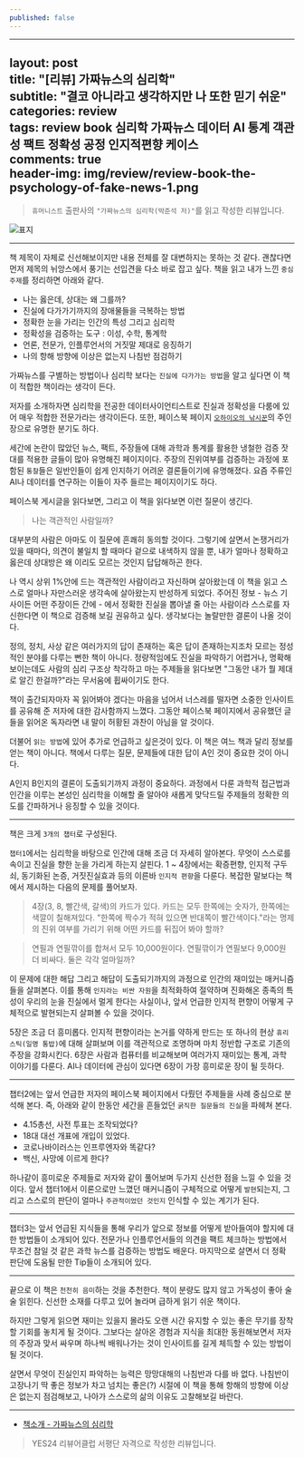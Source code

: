 ```yaml
---
published: false
---
```

---  
layout: post  
title: "[리뷰] 가짜뉴스의 심리학"  
subtitle: "결코 아니라고 생각하지만 나 또한 믿기 쉬운"  
categories: review  
tags: review book 심리학 가짜뉴스 데이터 AI 통계 객관성 팩트 정확성 공정 인지적편향 케이스  
comments: true  
header-img: img/review/review-book-the-psychology-of-fake-news-1.png
---  
  
> `휴머니스트` 출판사의 `"가짜뉴스의 심리학(박준석 저)"`를 읽고 작성한 리뷰입니다.  

![표지](https://theorydb.github.io/assets/img/review/review-book-the-psychology-of-fake-news-1.png)  

---

책 제목이 자체로 신선해보이지만 내용 전체를 잘 대변하지는 못하는 것 같다. 괜찮다면 먼저 제목의 뉘앙스에서 풍기는 선입견을 다소 바로 잡고 싶다. 책을 읽고 내가 느낀 `중심 주제`를 정리하면 아래와 같다.

* 나는 옳은데, 상대는 왜 그를까?  
* 진실에 다가가기까지의 장애물들을 극복하는 방법  
* 정확한 눈을 가리는 인간의 특성 그리고 심리학  
* 정확성을 검증하는 도구 : 이성, 수학, 통계학  
* 언론, 전문가, 인플루언서의 거짓말 제대로 응징하기  
* 나의 항해 방향에 이상은 없는지 나침반 점검하기  

가짜뉴스를 구별하는 방법이나 심리학 보다는 `진실에 다가가는 방법`을 알고 싶다면 이 책이 적합한 책이라는 생각이 든다. 

저자를 소개하자면 심리학을 전공한 데이터사이언티스트로 진실과 정확성을 다룸에 있어 매우 적합한 전문가라는 생각이든다. 또한, 페이스북 페이지 [`오하이오의 낚시꾼`](https://www.facebook.com/buckeyestatfisher/)의 주인장으로 유명한 분기도 하다.

세간에 논란이 많았던 뉴스, 팩트, 주장들에 대해 과학과 통계를 활용한 냉철한 검증 잣대를 적용한 글들이 많아 유명해진 페이지이다. 주장의 진위여부를 검증하는 과정에 포함된 `통찰`들은 일반인들이 쉽게 인지하기 어려운 결론들이기에 유명해졌다. 요즘 주류인 AI나 데이터를 연구하는 이들이 자주 들르는 페이지이기도 하다. 

페이스북 게시글을 읽다보면, 그리고 이 책을 읽다보면 이런 질문이 생긴다. 
> 나는 객관적인 사람일까?

대부분의 사람은 아마도 이 질문에 흔쾌히 동의할 것이다. 그렇기에 살면서 논쟁거리가 있을 때마다, 의견이 불일치 할 때마다 겉으로 내색하지 않을 뿐, 내가 얼마나 정확하고 옳은데 상대방은 왜 이리도 모르는 것인지 답답해하곤 한다. 

나 역시 상위 1%안에 드는 객관적인 사람이라고 자신하며 살아왔는데 이 책을 읽고 스스로 얼마나 자만스러운 생각속에 살아왔는지 반성하게 되었다. 주어진 정보 - 뉴스 기사이든 어떤 주장이든 간에 - 에서 정확한 진실을 뽑아낼 줄 아는 사람이라 스스로를 자신한다면 이 책으로 검증해 보길 권유하고 싶다. 생각보다는 놀랄만한 결론이 나올 것이다. 

정의, 정치, 사상 같은 여러가지의 답이 존재하는 혹은 답이 존재하는지조차 모르는 정성적인 분야를 다루는 뻔한 책이 아니다. 정량적임에도 진실을 파악하기 어렵거나, 명확해 보이는데도 사람의 심리 구조상 착각하고 마는 주제들을 읽다보면 "그동안 내가 뭘 제대로 알긴 한걸까?"라는 무서움에 휩싸이기도 한다.

책이 출간되자마자 꼭 읽어봐야 겠다는 마음을 넘어서 너스레를 떨자면 소중한 인사이트를 공유해 준 저자에 대한 감사함까지 느꼈다. 그동안 페이스북 페이지에서 공유했던 글들을 읽어온 독자라면 내 말이 허황된 과찬이 아님을 알 것이다. 

더불어 `읽는 방법`에 있어 추가로 언급하고 싶은것이 있다. 이 책은 여느 책과 달리 정보를 얻는 책이 아니다. 책에서 다루는 질문, 문제들에 대한 답이 A인 것이 중요한 것이 아니다. 

A인지 B인지의 결론이 도출되기까지 과정이 중요하다. 과정에서 다룬 과학적 접근법과 인간을 이루는 본성인 심리학을 이해할 줄 알아야 새롭게 맞닥드릴 주제들의 정확한 의도를 간파하거나 응징할 수 있을 것이다.

---

책은 크게 `3개의 챕터`로 구성된다. 

`챕터1`에서는 심리학을 바탕으로 인간에 대해 조금 더 자세히 알아본다. 무엇이 스스로를 속이고 진실을 향한 눈을 가리게 하는지 살핀다. 1 ~ 4장에서는 확증편향, 인지적 구두쇠, 동기화된 논증, 거짓진실효과 등의 이른바 `인지적 편향`을 다룬다. 복잡한 말보다는 책에서 제시하는 다음의 문제를 풀어보자.

> 4장(3, 8, 빨간색, 갈색)의 카드가 있다. 카드는 모두 한쪽에는 숫자가, 한쪽에는 색깔이 칠해져있다. "한쪽에 짝수가 적혀 있으면 반대쪽이 빨간색이다."라는 명제의 진위 여부를 가리기 위해 어떤 카드를 뒤집어 봐야 할까?

> 연필과 연필깎이를 합쳐서 모두 10,000원이다. 연필깎이가 연필보다 9,000원 더 비싸다. 둘은 각각 얼마일까?

이 문제에 대한 해답 그리고 해답이 도출되기까지의 과정으로 인간의 재미있는 매커니즘들을 살펴본다. 이를 통해 `인지라는 비싼 자원`을 최적화하여 절약하며 진화해온 종족의 특성이 우리의 눈을 진실에서 멀게 한다는 사실이나, 앞서 언급한 인지적 편향이 어떻게 구체적으로 발현되는지 살펴볼 수 있을 것이다. 

5장은 조금 더 흥미롭다. 인지적 편향이라는 논거를 약하게 만드는 또 하나의 현상 `휴리스틱(일명 통밥)`에 대해 살펴보며 이를 객관적으로 조명하며 마치 정반합 구조로 기존의 주장을 강화시킨다. 6장은 사람과 컴퓨터를 비교해보며 여러가지 재미있는 통계, 과학 이야기를 다룬다. AI나 데이터에 관심이 있다면 6장이 가장 흥미로운 장이 될 듯하다.

---

챕터2에는 앞서 언급한 저자의 페이스북 페이지에서 다뤘던 주제들을 사례 중심으로 분석해 본다. 즉, 아래와 같이 한동안 세간을 흔들었던 `굵직한 질문들의 진실`을 파헤쳐 본다.

* 4.15총선, 사전 투표는 조작되었다?
* 18대 대선 개표에 개입이 있었다.
* 코로나바이러스는 인프루엔자와 똑같다?
* 백신, 사망에 이르게 한다?

하나같이 흥미로운 주제들로 저자와 같이 풀어보며 두가지 신선한 점을 느낄 수 있을 것이다. 앞서 챕터1에서 이론으로만 느꼈던 매커니즘이 구체적으로 어떻게 `발현`되는지, 그리고 스스로의 판단이 얼마나 `주관적이었던 것인지` 인식할 수 있는 계기가 된다. 

---

챕터3는 앞서 언급된 지식들을 통해 우리가 앞으로 정보를 어떻게 받아들여야 할지에 대한 방법들이 소개되어 있다. 전문가나 인플루언서들의 의견을 팩트 체크하는 방법에서 무조건 참일 것 같은 과학 뉴스를 검증하는 방법도 배운다. 마지막으로 살면서 더 정확 판단에 도움될 만한 Tip들이 소개되어 있다.

---

끝으로 이 책은 `천천히 음미`하는 것을 추천한다. 책이 분량도 많지 않고 가독성이 좋아 술술 읽힌다. 신선한 소재를 다루고 있어 놀라며 급하게 읽기 쉬운 책이다. 

하지만 그렇게 읽으면 재미는 있을지 몰라도 오랜 시간 유지할 수 있는 좋은 무기를 장착할 기회를 놓치게 될 것이다. 그보다는 살아온 경험과 지식을 최대한 동원해보면서 저자의 주장과 맞서 싸우며 하나씩 배워나가는 것이 인사이트를 길게 체득할 수 있는 방법이 될 것이다.

살면서 무엇이 진실인지 파악하는 능력은 망망대해의 나침반과 다를 바 없다. 나침반이 고장나기 딱 좋은 정보가 차고 넘치는 좋은(?) 시절에 이 책을 통해 항해의 방향에 이상은 없는지 점검해보고, 나아가 스스로의 삶의 이유도 고찰해보길 바란다.

---

* [책소개 - 가짜뉴스의 심리학](http://www.yes24.com/Product/Goods/97562845?OzSrank=1)

> YES24 리뷰어클럽 서평단 자격으로 작성한 리뷰입니다.
